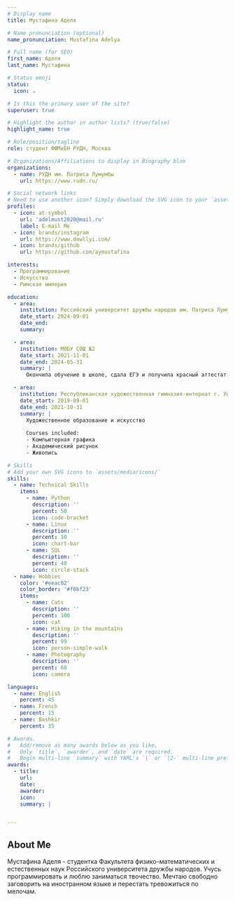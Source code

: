 ```yaml
---
# Display name
title: Мустафина Аделя

# Name pronunciation (optional)
name_pronunciation: Mustafina Adelya

# Full name (for SEO)
first_name: Аделя
last_name: Мустафина 

# Status emoji
status:
  icon: ☕️

# Is this the primary user of the site?
superuser: true

# Highlight the author in author lists? (true/false)
highlight_name: true

# Role/position/tagline
role: студент ФФМиЕН РУДН, Москва

# Organizations/Affiliations to display in Biography blox
organizations:
  - name: РУДН им. Патриса Лумумбы
    url: https://www.rudn.ru/

# Social network links
# Need to use another icon? Simply download the SVG icon to your `assets/media/icons/` folder.
profiles:
  - icon: at-symbol
    url: 'adelmust2020@mail.ru'
    label: E-mail Me
  - icon: brands/instagram
    url: https://www.dewllyi.com/
  - icon: brands/github
    url: https://github.com/aymustafina

interests:
  - Программирование
  - Искусство
  - Римская империя 

education:
  - area: 
    institution: Российский университет дружбы народов им. Патриса Лумумбы
    date_start: 2024-09-01
    date_end: 
    summary: 

  - area: 
    institution: МОБУ СОШ №2
    date_start: 2021-11-01
    date_end: 2024-05-31
    summary: |
      Окончила обучение в школе, сдала ЕГЭ и получила красный аттестат.

  - area: 
    institution: Республиканская художественная гимназия-интернат г. Уфа
    date_start: 2019-09-01
    date_end: 2021-10-31
    summary: |
      Художественное образование и искусство
      
      Courses included:
      - Компьютерная графика
      - Академический рисунок
      - Живопись

# Skills
# Add your own SVG icons to `assets/media/icons/`
skills:
  - name: Technical Skills
    items:
      - name: Python
        description: ''
        percent: 50
        icon: code-bracket
      - name: Linux
        description: ''
        percent: 10
        icon: chart-bar
      - name: SQL
        description: ''
        percent: 40
        icon: circle-stack
  - name: Hobbies
    color: '#eeac02'
    color_border: '#f0bf23'
    items:
      - name: Cats 
        description: ''
        percent: 100
        icon: cat
      - name: Hiking in the mountains 
        description: ''
        percent: 99
        icon: person-simple-walk
      - name: Photography
        description: ''
        percent: 60
        icon: camera

languages:
  - name: English
    percent: 45
  - name: French
    percent: 15
  - name: Bashkir
    percent: 35

# Awards.
#   Add/remove as many awards below as you like.
#   Only `title`, `awarder`, and `date` are required.
#   Begin multi-line `summary` with YAML's `|` or `|2-` multi-line prefix and indent 2 spaces below.
awards:
  - title:
    url: 
    date:
    awarder: 
    icon: 
    summary: |


---
```


## About Me

Мустафина Аделя - студентка Факультета физико-математических и естественных наук Российского университета дружбы народов. Учусь программировать и люблю заниматься твочество. Мечтаю свободно заговорить на иностранном языке и перестать тревожиться по мелочам.
